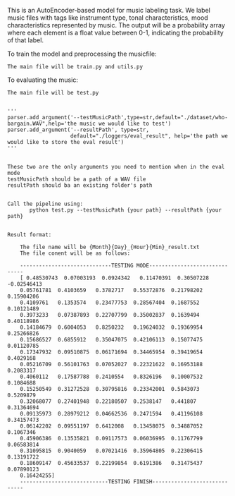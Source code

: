 This is an AutoEncoder-based model for music labeling task. We label music files with tags like instrument type, tonal characteristics, mood characteristics represented by music. The output will be a probability array where each element is a float value between 0-1, indicating the probability of that label.

To train the model and preprocessing the musicfile:
    
    The main file will be train.py and utils.py
   

To evaluating the music:
 
    The main file will be test.py


    '''
    parser.add_argument('--testMusicPath',type=str,default="./dataset/who-bargain.WAV",help='the music we would like to test')
    parser.add_argument('--resultPath', type=str,
                        default="./loggers/eval_result", help='the path we would like to store the eval result')
    '''


    These two are the only arguments you need to mention when in the eval mode
    testMusicPath should be a path of a WAV file
    resultPath should ba an existing folder's path


    Call the pipeline using:
           python test.py --testMusicPath {your path} --resultPath {your path}
    

    Result format:
        
        The file name will be {Month}{Day}_{Hour}{Min}_result.txt
        The file conent will be as follows:

        -----------------------------TESTING MODE------------------------------
        [ 0.48530743  0.07003193  0.0924342   0.11470391  0.30507228 -0.02546413
        0.05761781  0.4103659   0.3782717   0.55372876  0.21798202  0.15904206
        0.4109761   0.1353574   0.23477753  0.28567404  0.1687552   0.10121489
        0.3973233   0.07387893  0.22707799  0.35002837  0.1639494   0.40118986
        0.14184679  0.6004053   0.8250232   0.19624032  0.19369954  0.25266826
        0.15686527  0.6855912   0.35047075  0.42106113  0.15077475  0.01120785
        0.17347932  0.09510875  0.06171694  0.34465954  0.39419654  0.4029168
        0.05216709  0.56101763  0.07052027  0.22321622  0.16953188  0.2083317
        0.4060112   0.17587788  0.2410554   0.8326196   0.10007532  0.1084688
        0.15250549  0.31272528  0.30795816  0.23342001  0.5843073   0.5209879
        0.32068077  0.27401948  0.22180507  0.2538147   0.441807    0.31364694
        0.09135973  0.28979212  0.04662536  0.2471594   0.41196108  0.34157473
        0.06142202  0.09551197  0.6412008   0.13458075  0.34887052  0.1067346
        0.45906386  0.13535821  0.09117573  0.06036995  0.11767799  0.06583814
        0.31095815  0.9040059   0.07021416  0.35964805  0.22306415  0.13191722
        0.18609147  0.45633537  0.22199854  0.6191386   0.31475437  0.07890123
        0.16424255]
        ----------------------------TESTING FINISH-----------------------------
